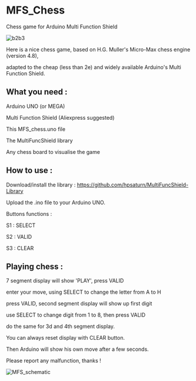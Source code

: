 # MFS_Chess
Chess game for Arduino Multi Function Shield

![b2b3](https://github.com/user-attachments/assets/7013be59-f9ba-4647-8562-a79694b389d4)

Here is a nice chess game, based on H.G. Muller's Micro-Max chess engine (version 4.8),

adapted to the cheap (less than 2e) and widely available Arduino's Multi Function Shield.

What you need :
---------------

Arduino UNO (or MEGA)

Multi Function Shield (Aliexpress suggested)

This MFS_chess.uno file

The MultiFuncShield library

Any chess board to visualise the game

How to use :
------------

Download/install the library : https://github.com/hpsaturn/MultiFuncShield-Library

Upload the .ino file to your Arduino UNO.

Buttons functions :

S1 : SELECT

S2 : VALID

S3 : CLEAR

Playing chess :
---------------

7 segment display will show 'PLAY', press VALID

enter your move, using SELECT to change the letter from A to H

press VALID, second segment display will show up first digit

use SELECT to change digit from 1 to 8, then press VALID

do the same for 3d and 4th segment display.

You can always reset display with CLEAR button.

Then Arduino will show his own move after a few seconds.


Please report any malfunction, thanks !

![MFS_schematic](https://github.com/user-attachments/assets/aaeb7910-efd8-4aaa-8f59-2c6d82d054a4)
